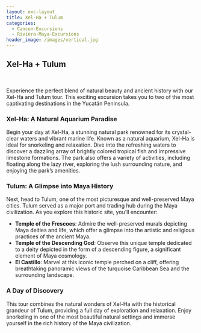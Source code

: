 ```yaml
---
layout: exc-layout
title: Xel-Ha + Tulum
categories:
  - Cancun-Excursions
  - Riviera-Maya-Excursions
header_image: /images/vertical.jpg
---
```

## Xel-Ha + Tulum

&nbsp;

Experience the perfect blend of natural beauty and ancient history with our Xel-Ha and Tulum tour. This exciting excursion takes you to two of the most captivating destinations in the Yucatán Peninsula.

### Xel-Ha: A Natural Aquarium Paradise

Begin your day at Xel-Ha, a stunning natural park renowned for its crystal-clear waters and vibrant marine life. Known as a natural aquarium, Xel-Ha is ideal for snorkeling and relaxation. Dive into the refreshing waters to discover a dazzling array of brightly colored tropical fish and impressive limestone formations. The park also offers a variety of activities, including floating along the lazy river, exploring the lush surrounding nature, and enjoying the park’s amenities.

### Tulum: A Glimpse into Maya History

Next, head to Tulum, one of the most picturesque and well-preserved Maya cities. Tulum served as a major port and trading hub during the Maya civilization. As you explore this historic site, you’ll encounter:

- **Temple of the Frescoes**: Admire the well-preserved murals depicting Maya deities and life, which offer a glimpse into the artistic and religious practices of the ancient Maya.
- **Temple of the Descending God**: Observe this unique temple dedicated to a deity depicted in the form of a descending figure, a significant element of Maya cosmology.
- **El Castillo**: Marvel at this iconic temple perched on a cliff, offering breathtaking panoramic views of the turquoise Caribbean Sea and the surrounding landscape.

### A Day of Discovery

This tour combines the natural wonders of Xel-Ha with the historical grandeur of Tulum, providing a full day of exploration and relaxation. Enjoy snorkeling in one of the most beautiful natural settings and immerse yourself in the rich history of the Maya civilization.

&nbsp;
